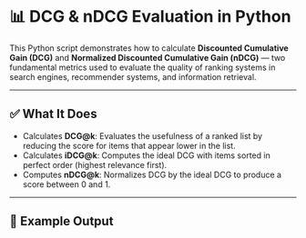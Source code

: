 # 📊 DCG & nDCG Evaluation in Python

This Python script demonstrates how to calculate **Discounted Cumulative Gain (DCG)** and **Normalized Discounted Cumulative Gain (nDCG)** — two fundamental metrics used to evaluate the quality of ranking systems in search engines, recommender systems, and information retrieval.

---

## ✅ What It Does

- Calculates **DCG@k**: Evaluates the usefulness of a ranked list by reducing the score for items that appear lower in the list.
- Calculates **iDCG@k**: Computes the ideal DCG with items sorted in perfect order (highest relevance first).
- Computes **nDCG@k**: Normalizes DCG by the ideal DCG to produce a score between 0 and 1.

---

## 📌 Example Output

